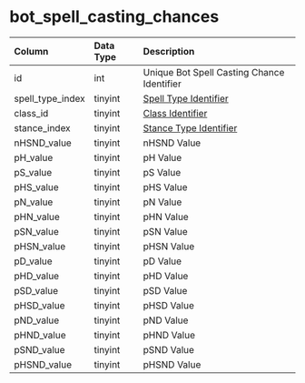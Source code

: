 # bot\_spell\_casting\_chances

| Column | Data Type | Description |
| :--- | :--- | :--- |
| id | int | Unique Bot Spell Casting Chance Identifier |
| spell\_type\_index | tinyint | [Spell Type Identifier](https://eqemu.gitbook.io/server/categories/types/spell-types) |
| class\_id | tinyint | [Class Identifier](https://eqemu.gitbook.io/server/categories/reference-lists/class-list) |
| stance\_index | tinyint | [Stance Type Identifier](https://eqemu.gitbook.io/server/categories/types/stance-types) |
| nHSND\_value | tinyint | nHSND Value |
| pH\_value | tinyint | pH Value |
| pS\_value | tinyint | pS Value |
| pHS\_value | tinyint | pHS Value |
| pN\_value | tinyint | pN Value |
| pHN\_value | tinyint | pHN Value |
| pSN\_value | tinyint | pSN Value |
| pHSN\_value | tinyint | pHSN Value |
| pD\_value | tinyint | pD Value |
| pHD\_value | tinyint | pHD Value |
| pSD\_value | tinyint | pSD Value |
| pHSD\_value | tinyint | pHSD Value |
| pND\_value | tinyint | pND Value |
| pHND\_value | tinyint | pHND Value |
| pSND\_value | tinyint | pSND Value |
| pHSND\_value | tinyint | pHSND Value |


